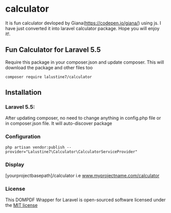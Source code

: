 # calculator
It is fun calculator devloped by Giana(https://codepen.io/giana/) using js. I have just converted it into laravel calculator package.
Hope you will enjoy it!.

## Fun Calculator for Laravel 5.5

Require this package in your composer.json and update composer. This will download the package and other files too

    composer require lalustine7/calculator

## Installation

### Laravel 5.5:

After updating composer, no need to change anything in config.php file or in composer.json file. It will auto-discover package
  


### Configuration


    php artisan vendor:publish --provider="Lalustine7\Calculator\CalculatorServiceProvider"

### Display
[yourprojectbasepath]/calculator
i.e www.myprojectname.com/calculator

### License

This DOMPDF Wrapper for Laravel is open-sourced software licensed under the [MIT license](http://opensource.org/licenses/MIT)